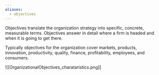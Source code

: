 ```yaml
---
aliases:
  - objectives
---
```

Objectives translate the organization strategy into specific, concrete, measurable terms. Objectives answer in detail where a firm is headed and when it is going to get there.

Typically objectives for the organization cover markets, products, innovation, productivity, quality,
finance, profitability, employees, and consumers.

![[OrganizationalObjectives_charataristics.png]]